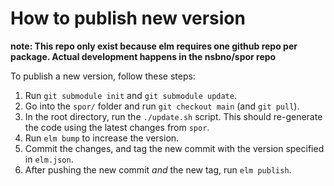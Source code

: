# How to publish new version

__note: This repo only exist because elm requires one github repo per package. Actual development happens in the nsbno/spor repo__

To publish a new version, follow these steps:

1. Run `git submodule init` and `git submodule update`.
1. Go into the `spor/` folder and run `git checkout main` (and `git pull`).
2. In the root directory, run the `./update.sh` script. This should re-generate the code using the latest changes from `spor`.
3. Run `elm bump` to increase the version.
4. Commit the changes, and tag the new commit with the version specified in `elm.json`.
5. After pushing the new commit _and_ the new tag, run `elm publish`.

